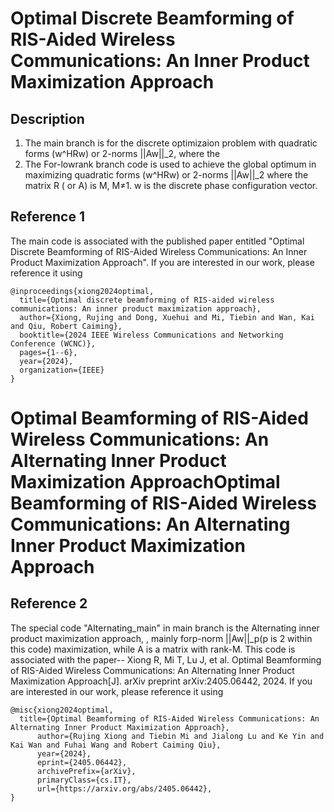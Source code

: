 # Optimal Discrete Beamforming of RIS-Aided Wireless Communications: An Inner Product Maximization Approach
## Description
1. The main branch is for the discrete optimizaion problem with quadratic forms (w^HRw) or 2-norms ||Aw||_2, where the 
2. The For-lowrank branch code is used to achieve the global optimum in maximizing quadratic forms (w^HRw) or 2-norms ||Aw||_2 where the matrix R ( or A) is M, M≠1. w is the discrete phase configuration vector.
## Reference 1
The main code is associated with the published paper entitled "Optimal Discrete Beamforming of RIS-Aided Wireless Communications: An Inner Product Maximization Approach". If you are interested in our work, please reference it using
```
@inproceedings{xiong2024optimal,
  title={Optimal discrete beamforming of RIS-aided wireless communications: An inner product maximization approach},
  author={Xiong, Rujing and Dong, Xuehui and Mi, Tiebin and Wan, Kai and Qiu, Robert Caiming},
  booktitle={2024 IEEE Wireless Communications and Networking Conference (WCNC)},
  pages={1--6},
  year={2024},
  organization={IEEE}
}
```
# Optimal Beamforming of RIS-Aided Wireless Communications: An Alternating Inner Product Maximization ApproachOptimal Beamforming of RIS-Aided Wireless Communications: An Alternating Inner Product Maximization Approach
## Reference 2 
The special code "Alternating_main" in main branch is the Alternating inner product maximization approach, , mainly forp-norm ||Aw||_p(p is 2 within this code) maximization, while A is a matrix with rank-M. This code is associated with the paper--
Xiong R, Mi T, Lu J, et al. Optimal Beamforming of RIS-Aided Wireless Communications: An Alternating Inner Product Maximization Approach[J]. arXiv preprint arXiv:2405.06442, 2024. If you are interested in our work, please reference it using
```
@misc{xiong2024optimal,
  title={Optimal Beamforming of RIS-Aided Wireless Communications: An Alternating Inner Product Maximization Approach}, 
      author={Rujing Xiong and Tiebin Mi and Jialong Lu and Ke Yin and Kai Wan and Fuhai Wang and Robert Caiming Qiu},
      year={2024},
      eprint={2405.06442},
      archivePrefix={arXiv},
      primaryClass={cs.IT},
      url={https://arxiv.org/abs/2405.06442}, 
}
```

